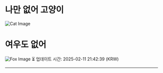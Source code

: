 
# 나만 없어 고양이

![Cat Image](https://cdn2.thecatapi.com/images/dl8.jpg)

# 여우도 없어
![Fox Image](https://randomfox.ca/images/65.jpg)
⏳ 업데이트 시간: 2025-02-11 21:42:39 (KRW)

---
